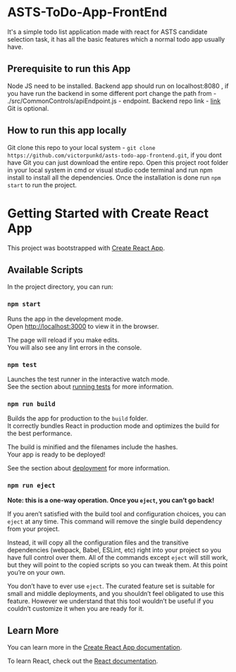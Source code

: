 # ASTS-ToDo-App-FrontEnd

It's a simple todo list application made with react for ASTS candidate selection task, it has all the basic features which a normal todo app usually have.

## Prerequisite to run this App

Node JS need to be installed.
Backend app should run on localhost:8080 , if you have run the backend in some different port change the path from - ./src/CommonControls/apiEndpoint.js - endpoint.
Backend repo link - [link](https://github.com/victorpunkd/asts-todo-app-backend)
Git is optional.

## How to run this app locally

Git clone this repo to your local system - `git clone https://github.com/victorpunkd/asts-todo-app-frontend.git`, if you dont have Git you can just download the entire repo.
Open this project root folder in your local system in cmd or visual studio code terminal and run npm install to install all the dependencies.
Once the installation is done run `npm start` to run the project.

# Getting Started with Create React App

This project was bootstrapped with [Create React App](https://github.com/facebook/create-react-app).

## Available Scripts

In the project directory, you can run:

### `npm start`

Runs the app in the development mode.\
Open [http://localhost:3000](http://localhost:3000) to view it in the browser.

The page will reload if you make edits.\
You will also see any lint errors in the console.

### `npm test`

Launches the test runner in the interactive watch mode.\
See the section about [running tests](https://facebook.github.io/create-react-app/docs/running-tests) for more information.

### `npm run build`

Builds the app for production to the `build` folder.\
It correctly bundles React in production mode and optimizes the build for the best performance.

The build is minified and the filenames include the hashes.\
Your app is ready to be deployed!

See the section about [deployment](https://facebook.github.io/create-react-app/docs/deployment) for more information.

### `npm run eject`

**Note: this is a one-way operation. Once you `eject`, you can’t go back!**

If you aren’t satisfied with the build tool and configuration choices, you can `eject` at any time. This command will remove the single build dependency from your project.

Instead, it will copy all the configuration files and the transitive dependencies (webpack, Babel, ESLint, etc) right into your project so you have full control over them. All of the commands except `eject` will still work, but they will point to the copied scripts so you can tweak them. At this point you’re on your own.

You don’t have to ever use `eject`. The curated feature set is suitable for small and middle deployments, and you shouldn’t feel obligated to use this feature. However we understand that this tool wouldn’t be useful if you couldn’t customize it when you are ready for it.

## Learn More

You can learn more in the [Create React App documentation](https://facebook.github.io/create-react-app/docs/getting-started).

To learn React, check out the [React documentation](https://reactjs.org/).
